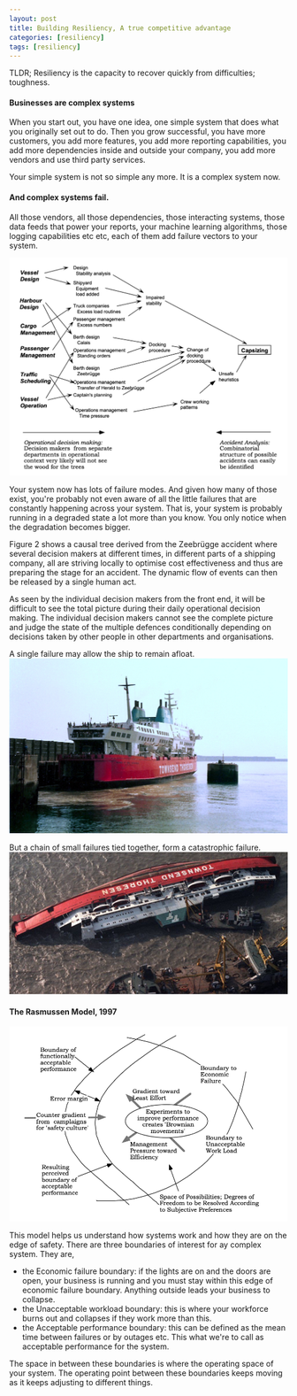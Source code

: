 ```yaml
---
layout: post
title: Building Resiliency, A true competitive advantage
categories: [resiliency]
tags: [resiliency]
---
```


TLDR; Resiliency is the capacity to recover quickly from difficulties; 
toughness.

#### Businesses are complex systems
When you start out, you have one idea, one simple system that does what you originally set out to do. Then you grow successful, you have more customers, you add more features, you add more reporting capabilities, you add more dependencies inside and outside your company, you add more vendors and use third party services.

Your simple system is not so simple any more. It is a complex system now.

#### And complex systems fail.
All those vendors, all those dependencies, those interacting systems, those data feeds that power your reports, your machine learning algorithms, those logging capabilities etc etc, each of them add failure vectors to your system.

![placeholder](/assets/images/The_Complex_pattern_of_the_Zeebrugge_accident.png)

Your system now has lots of failure modes. And given how many of those exist, you're probably not even aware of all the little failures that are constantly happening across your system. That is, your system is probably running in a degraded state a lot more than you know. You only notice when the degradation becomes bigger.

Figure 2 shows a causal tree derived from the Zeebrügge accident where several decision makers at different times, in different parts of a shipping company, all are striving locally to optimise cost effectiveness and thus are preparing the stage for an accident. The dynamic flow of events can then be released by a single human act.

As seen by the individual decision makers from the front end, it will be difficult to see the total picture during their daily operational decision making. The individual decision makers cannot see the complete picture and judge the state of the multiple defences conditionally depending on decisions taken by other people in other departments and organisations.

A single failure may allow the ship to remain afloat.
![placeholder](/assets/images/Herald_of_Free_Enterprise.jpeg)

But a chain of small failures tied together, form a catastrophic failure.
![placeholder](/assets/images/herald_of_free_enterprise_capsized.png)

#### The Rasmussen Model, 1997
![placeholder](/assets/images/Rasmussen_model_1997.png)

This model helps us understand how systems work and how they are on the edge of safety. There are three boundaries of interest for ay complex system. They are,
* the Economic failure boundary: if the lights are on and the doors are open, your business is running and you must stay within this edge of economic failure boundary. Anything outside leads your business to collapse.
* the Unacceptable workload boundary: this is where your workforce burns out and collapses if they work more than this. 
* the Acceptable performance boundary: this can be defined as the mean time between failures or by outages etc. This what we're to call as acceptable performance for the system.

The space in between these boundaries is where the operating space of your system. The operating point between these boundaries keeps moving as it keeps adjusting to different things.


